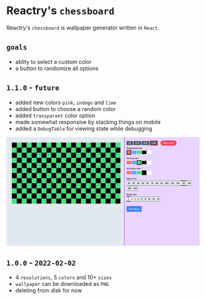 
# Reactry's `chessboard`
Reactry's `chessboard` is wallpaper generator written in `React`.

## `goals`
* ablity to select a custom color
* a button to randomize all options

## `1.1.0` - `future`
* added new colors `pink`, `indogo` and `lime`
* added button to choose a random color
* added `transparent` color option
* made somewhat responsive by stacking things on mobile
* added a `DebugTable` for viewing state while debugging

<img src="https://raw.githubusercontent.com/reactry/chessboard/master/img/1.0.0.png">

## `1.0.0` - `2022-02-02`
* 4 `resolutions`, 5 `colors` and 10+ `sizes`
* `wallpaper` can be downloaded as `PNG`
* deleting from disk for now


